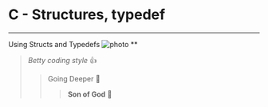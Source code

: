 # C - Structures, typedef
***
Using Structs and Typedefs
![photo](https://s3.amazonaws.com/intranet-projects-files/holbertonschool-low_level_programming/225/django-1.jpg)
**
> _Betty coding style_ :+1:
>> Going Deeper :muscle:
>>> __Son of God__ :clap: